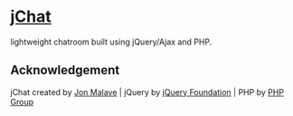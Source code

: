 # [jChat](https://github.com/jonmalave/jChat)
lightweight chatroom built using jQuery/Ajax and PHP.

## Acknowledgement

jChat created by [Jon Malave](http://jonmalave.com) | jQuery by [jQuery Foundation](https://jquery.org/team/) | PHP by [PHP Group](https://secure.php.net/) 
